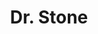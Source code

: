 ---
layout: lecteur.njk
tags : stone

title : Dr. Stone
episode : 4
saison : 1
iframe : https://dood.to/e/cgp3pnorentt

cc :  VostFr
---